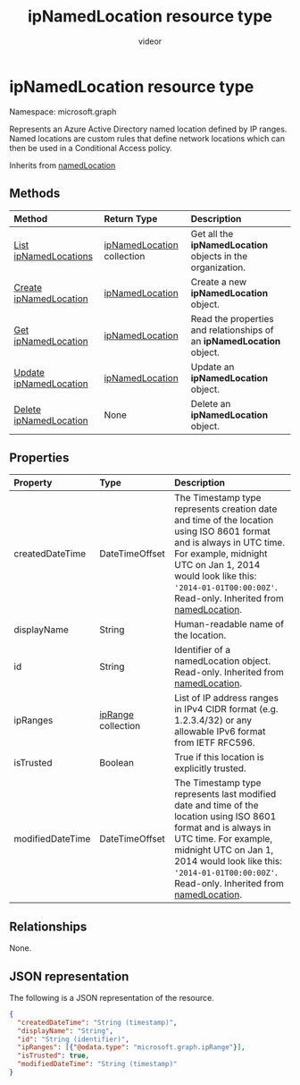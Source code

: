 ﻿---
title: "ipNamedLocation resource type"
description: "Represents an Azure Active Directory named location defined by IP ranges. Named locations are custom rules that define network locations which can then be used in a Conditional Access policy."
localization_priority: Normal
author: "videor"
ms.prod: "microsoft-identity-platform"
doc_type: resourcePageType
---

# ipNamedLocation resource type

Namespace: microsoft.graph

Represents an Azure Active Directory named location defined by IP ranges. Named locations are custom rules that define network locations which can then be used in a Conditional Access policy.

Inherits from [namedLocation](../resources/namedLocation.md)

## Methods

| Method                                                                        | Return Type                                      | Description                                                             |
| :---------------------------------------------------------------------------- | :----------------------------------------------- | :---------------------------------------------------------------------- |
| [List ipNamedLocations](../api/conditionalaccessroot-list-namedlocations.md)  | [ipNamedLocation](ipNamedLocation.md) collection | Get all the **ipNamedLocation** objects in the organization.            |
| [Create ipNamedLocation](../api/conditionalaccessroot-post-namedlocations.md) | [ipNamedLocation](ipNamedLocation.md)            | Create a new **ipNamedLocation** object.                                |
| [Get ipNamedLocation](../api/ipnamedlocation-get.md)                          | [ipNamedLocation](ipnamedlocation.md)            | Read the properties and relationships of an **ipNamedLocation** object. |
| [Update ipNamedLocation](../api/ipnamedlocation-update.md)                    | [ipNamedLocation](ipnamedlocation.md)            | Update an **ipNamedLocation** object.                                   |
| [Delete ipNamedLocation](../api/ipnamedlocation-delete.md)                    | None                                             | Delete an **ipNamedLocation** object.                                   |

## Properties

| Property         | Type                             | Description                                                                                                                                                                                                                                                                                   |
| :--------------- | :------------------------------- | :-------------------------------------------------------------------------------------------------------------------------------------------------------------------------------------------------------------------------------------------------------------------------------------------- |
| createdDateTime  | DateTimeOffset                   | The Timestamp type represents creation date and time of the location using ISO 8601 format and is always in UTC time. For example, midnight UTC on Jan 1, 2014 would look like this: `'2014-01-01T00:00:00Z'`. Read-only. Inherited from [namedLocation](../resources/namedLocation.md).      |
| displayName      | String                           | Human-readable name of the location.                                                                                                                                                                                                                                                          |
| id               | String                           | Identifier of a namedLocation object. Read-only. Inherited from [namedLocation](../resources/namedLocation.md).                                                                                                                                                                               |
| ipRanges         | [ipRange](iprange.md) collection | List of IP address ranges in IPv4 CIDR format (e.g. 1.2.3.4/32) or any allowable IPv6 format from IETF RFC596.                                                                                                                                                                                |
| isTrusted        | Boolean                          | True if this location is explicitly trusted.                                                                                                                                                                                                                                                  |
| modifiedDateTime | DateTimeOffset                   | The Timestamp type represents last modified date and time of the location using ISO 8601 format and is always in UTC time. For example, midnight UTC on Jan 1, 2014 would look like this: `'2014-01-01T00:00:00Z'`. Read-only. Inherited from [namedLocation](../resources/namedLocation.md). |

## Relationships

None.

## JSON representation

The following is a JSON representation of the resource.

<!-- {
  "blockType": "resource",
  "optionalProperties": [

  ],
  "@odata.type": "microsoft.graph.ipNamedLocation",
  "baseType": ""
}-->

```json
{
  "createdDateTime": "String (timestamp)",
  "displayName": "String",
  "id": "String (identifier)",
  "ipRanges": [{"@odata.type": "microsoft.graph.ipRange"}],
  "isTrusted": true,
  "modifiedDateTime": "String (timestamp)"
}
```

<!-- uuid: 16cd6b66-4b1a-43a1-adaf-3a886856ed98
2019-02-04 14:57:30 UTC -->

<!-- {
  "type": "#page.annotation",
  "description": "ipNamedLocation resource",
  "keywords": "",
  "section": "documentation",
  "tocPath": ""
}-->
